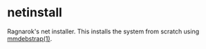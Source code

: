 # netinstall

Ragnarok's net installer. This installs the system from scratch using
[mmdebstrap(1)](https://manpages.debian.org/bookworm/mmdebstrap/mmdebstrap.1.en.html).
